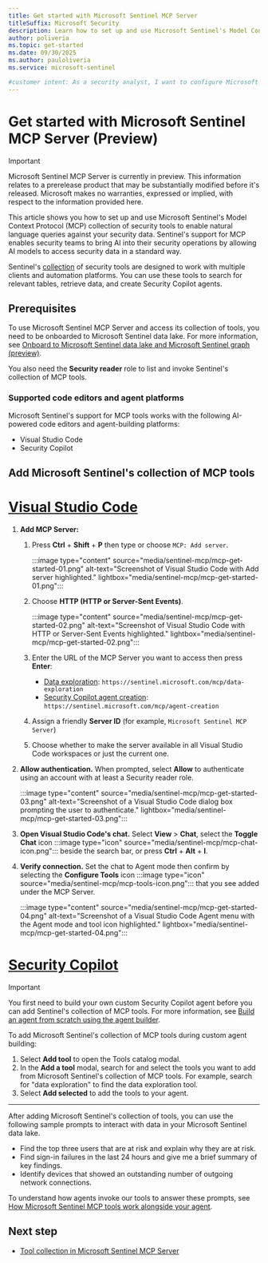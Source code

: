 ```yaml
---
title: Get started with Microsoft Sentinel MCP Server
titleSuffix: Microsoft Security  
description: Learn how to set up and use Microsoft Sentinel's Model Context Protocol (MCP) collection of security tools to enable natural language queries and AI-powered security investigations 
author: poliveria
ms.topic: get-started
ms.date: 09/30/2025
ms.author: pauloliveria
ms.service: microsoft-sentinel

#customer intent: As a security analyst, I want to configure Microsoft Sentinel MCP Server so that I can use natural language to query security data and accelerate investigations.
---
```


# Get started with Microsoft Sentinel MCP Server (Preview)

> [!IMPORTANT]
> Microsoft Sentinel MCP Server is currently in preview.
> This information relates to a prerelease product that may be substantially modified before it's released. Microsoft makes no warranties, expressed or implied, with respect to the information provided here.

This article shows you how to set up and use Microsoft Sentinel's Model Context Protocol (MCP) collection of security tools to enable natural language queries against your security data. Sentinel's support for MCP enables security teams to bring AI into their security operations by allowing AI models to access security data in a standard way. 

Sentinel's [collection](sentinel-mcp-tools-overview.md) of security tools are designed to work with multiple clients and automation platforms. You can use these tools to search for relevant tables, retrieve data, and create Security Copilot agents.

## Prerequisites

To use Microsoft Sentinel MCP Server and access its collection of tools, you need to be onboarded to Microsoft Sentinel data lake. For more information, see [Onboard to Microsoft Sentinel data lake and Microsoft Sentinel graph (preview)](sentinel-lake-onboarding.md).

You also need the **Security reader** role to list and invoke Sentinel's collection of MCP tools.

### Supported code editors and agent platforms

Microsoft Sentinel's support for MCP tools works with the following AI-powered code editors and agent-building platforms:
- Visual Studio Code 
- Security Copilot

## Add Microsoft Sentinel's collection of MCP tools

# [Visual Studio Code](#tab/visual-studio)

1.	**Add MCP Server:**
    1. Press **Ctrl** + **Shift** + **P** then type or choose `MCP: Add server`.

        :::image type="content" source="media/sentinel-mcp/mcp-get-started-01.png" alt-text="Screenshot of Visual Studio Code with Add server highlighted." lightbox="media/sentinel-mcp/mcp-get-started-01.png":::

    1. Choose **HTTP (HTTP or Server-Sent Events)**.

        :::image type="content" source="media/sentinel-mcp/mcp-get-started-02.png" alt-text="Screenshot of Visual Studio Code with HTTP or Server-Sent Events highlighted." lightbox="media/sentinel-mcp/mcp-get-started-02.png":::

    1. Enter the URL of the MCP Server you want to access then press **Enter**:
        - [Data exploration](sentinel-mcp-data-exploration-tool.md): `https://sentinel.microsoft.com/mcp/data-exploration` 
        - [Security Copilot agent creation](sentinel-mcp-agent-creation-tool.md): `https://sentinel.microsoft.com/mcp/agent-creation`
    
    1. Assign a friendly **Server ID** (for example, `Microsoft Sentinel MCP Server`)
    1. Choose whether to make the server available in all Visual Studio Code workspaces or just the current one.
 
2.	**Allow authentication.** When prompted, select **Allow** to authenticate using an account with at least a Security reader role.

    :::image type="content" source="media/sentinel-mcp/mcp-get-started-03.png" alt-text="Screenshot of a Visual Studio Code dialog box prompting the user to authenticate." lightbox="media/sentinel-mcp/mcp-get-started-03.png"::: 

3. **Open Visual Studio Code's chat.** Select **View** > **Chat**, select the **Toggle Chat** icon :::image type="icon" source="media/sentinel-mcp/mcp-chat-icon.png"::: beside the search bar, or press **Ctrl** + **Alt** + **I**.
    
4. **Verify connection.** Set the chat to Agent mode then confirm by selecting the **Configure Tools** icon :::image type="icon" source="media/sentinel-mcp/mcp-tools-icon.png"::: that you see added under the MCP Server.

    :::image type="content" source="media/sentinel-mcp/mcp-get-started-04.png" alt-text="Screenshot of a Visual Studio Code Agent menu with the Agent mode and tool icon highlighted." lightbox="media/sentinel-mcp/mcp-get-started-04.png":::

# [Security Copilot](#tab/security-copilot)

>[!IMPORTANT]
>You first need to build your own custom Security Copilot agent before you can add Sentinel's collection of MCP tools. For more information, see [Build an agent from scratch using the agent builder](/copilot/security/developer/create-agent-dev#steps-to-create-your-custom-agent).

To add Microsoft Sentinel's collection of MCP tools during custom agent building:

1. Select **Add tool** to open the Tools catalog modal.
2.	In the **Add a tool** modal, search for and select the tools you want to add from Microsoft Sentinel's collection of MCP tools. For example, search for "data exploration" to find the data exploration tool.
4.	Select **Add selected** to add the tools to your agent.


---

After adding Microsoft Sentinel's collection of tools, you can use the following sample prompts to interact with data in your Microsoft Sentinel data lake. 

- Find the top three users that are at risk and explain why they are at risk.
- Find sign-in failures in the last 24 hours and give me a brief summary of key findings.
- Identify devices that showed an outstanding number of outgoing network connections.

To understand how agents invoke our tools to answer these prompts, see [How Microsoft Sentinel MCP tools work alongside your agent](sentinel-mcp-data-exploration-tool.md#how-microsoft-sentinel-mcp-tools-work-alongside-your-agent).

## Next step
- [Tool collection in Microsoft Sentinel MCP Server](sentinel-mcp-tools-overview.md)